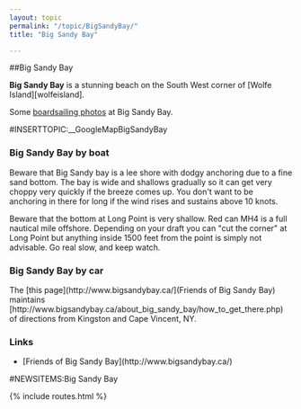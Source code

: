 ```yaml
---
layout: topic
permalink: "/topic/BigSandyBay/"
title: "Big Sandy Bay"

---
```


##Big Sandy Bay

<b>Big Sandy Bay</b> is a stunning beach on the South West corner of [Wolfe Island][wolfeisland].

  Some [boardsailing photos](http://groups.msn.com/KingstonWindsurfingGroup/bigsandybay.msnw) at Big Sandy Bay.

#INSERTTOPIC:__GoogleMapBigSandyBay

<h3>Big Sandy Bay by boat</h3>
Beware that Big Sandy bay is a lee shore with dodgy anchoring due to a fine sand bottom.  The bay is wide and shallows gradually so it can get very choppy very quickly if the breeze comes up.  You don't want to be anchoring in there for long if the wind rises and sustains above 10 knots.

Beware that the bottom at Long Point is very shallow.  Red can MH4 is a full nautical mile offshore.  Depending on your draft you can "cut the corner" at Long Point but anything inside 1500 feet from the point is simply not advisable.  Go real slow, and keep watch.

<h3>Big Sandy Bay by car</h3>
The [this page](http://www.bigsandybay.ca/](Friends of Big Sandy Bay) maintains [http://www.bigsandybay.ca/about_big_sandy_bay/how_to_get_there.php) of directions from Kingston and Cape Vincent, NY.

<h3>Links</h3>
<ul>
<li>[Friends of Big Sandy Bay](http://www.bigsandybay.ca/)
</ul>

#NEWSITEMS:Big Sandy Bay

{% include routes.html %}
